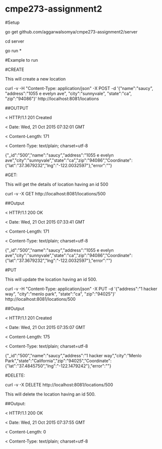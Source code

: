 # cmpe273-assignment2


#Setup

go get github.com/aggarwalsomya/cmpe273-assignment2/server

cd server

go run *


#Example to run


#CREATE

This will create a new location

curl -v -H "Content-Type: application/json"  -X POST -d '{"name":"saucy", "address":"1055 e evelyn ave", "city":"sunnyvale", "state":"ca", "zip":"94086"}' http://localhost:8081/locations


##OUTPUT

< HTTP/1.1 201 Created

< Date: Wed, 21 Oct 2015 07:32:01 GMT

< Content-Length: 171

< Content-Type: text/plain; charset=utf-8

{"_id":"500","name":"saucy","address":"1055 e evelyn ave","city":"sunnyvale","state":"ca","zip":"94086","Coordinate":{"lat":"37.3679232","lng":"-122.0032597"},"error":""}





#GET:

This will get the details of location having an id 500

curl -v -X GET http://localhost:8081/locations/500

##Output

< HTTP/1.1 200 OK

< Date: Wed, 21 Oct 2015 07:33:41 GMT

< Content-Length: 171

< Content-Type: text/plain; charset=utf-8

{"_id":"500","name":"saucy","address":"1055 e evelyn ave","city":"sunnyvale","state":"ca","zip":"94086","Coordinate":{"lat":"37.3679232","lng":"-122.0032597"},"error":""}




#PUT

This will update the location having an id 500. 

curl -v -H "Content-Type: application/json"  -X PUT -d '{"address":"1 hacker way", "city":"menlo park", "state":"ca", "zip":"94025"}' http://localhost:8081/locations/500


##Output

< HTTP/1.1 201 Created

< Date: Wed, 21 Oct 2015 07:35:07 GMT

< Content-Length: 175

< Content-Type: text/plain; charset=utf-8

{"_id":"500","name":"saucy","address":"1 hacker way","city":"Menlo Park","state":"California","zip":"94025","Coordinate":{"lat":"37.4845750","lng":"-122.1479242"},"error":""}





#DELETE:


curl -v -X DELETE http://localhost:8081/locations/500

This will delete the location having an id 500. 

##Output: 

< HTTP/1.1 200 OK

< Date: Wed, 21 Oct 2015 07:37:55 GMT

< Content-Length: 0

< Content-Type: text/plain; charset=utf-8

 


